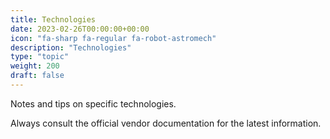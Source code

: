 ```yaml
---
title: Technologies
date: 2023-02-26T00:00:00+00:00
icon: "fa-sharp fa-regular fa-robot-astromech"
description: "Technologies"
type: "topic"
weight: 200
draft: false
---
```


Notes and tips on specific technologies.

Always consult the official vendor documentation for the latest information.
